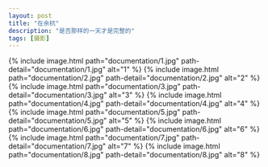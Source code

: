 ```yaml
---
layout: post
title: "在余杭"
description: "是否那样的一天才是完整的"
tags: [摄影]
---
```


{% include image.html path="documentation/1.jpg" path-detail="documentation/1.jpg" alt="1" %}
{% include image.html path="documentation/2.jpg" path-detail="documentation/2.jpg" alt="2" %}
{% include image.html path="documentation/3.jpg" path-detail="documentation/3.jpg" alt="3" %}
{% include image.html path="documentation/4.jpg" path-detail="documentation/4.jpg" alt="4" %}
{% include image.html path="documentation/5.jpg" path-detail="documentation/5.jpg" alt="5" %}
{% include image.html path="documentation/6.jpg" path-detail="documentation/6.jpg" alt="6" %}
{% include image.html path="documentation/7.jpg" path-detail="documentation/7.jpg" alt="7" %}
{% include image.html path="documentation/8.jpg" path-detail="documentation/8.jpg" alt="8" %}
